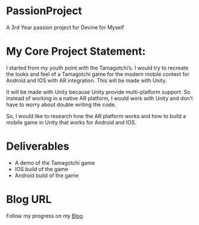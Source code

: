 # PassionProject
A 3rd Year passion project for Devine for Myself

# My Core Project Statement: 
I started from my youth point with the Tamagotchi’s. I would try to recreate the looks and feel of a Tamagotchi game for the modern mobile context for Android and IOS with AR integration. This will be made with Unity. 

It will be made with Unity because Unity provide multi-platform support. So instead of working in a native AR platform, I would work with Unity and don’t have to worry about double writing the code.

So, I would like to research how the AR platform works and how to build a mobile game in Unity that works for Android and IOS. 

# Deliverables
* A demo of the Tamagotchi game
* IOS build of the game
* Android build of the game

# Blog URL
Follow my progress on my [Blog](tba)
